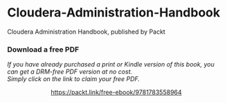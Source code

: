 # Cloudera-Administration-Handbook
Cloudera Administration Handbook, published by Packt
### Download a free PDF

 <i>If you have already purchased a print or Kindle version of this book, you can get a DRM-free PDF version at no cost.<br>Simply click on the link to claim your free PDF.</i>
<p align="center"> <a href="https://packt.link/free-ebook/9781783558964">https://packt.link/free-ebook/9781783558964 </a> </p>